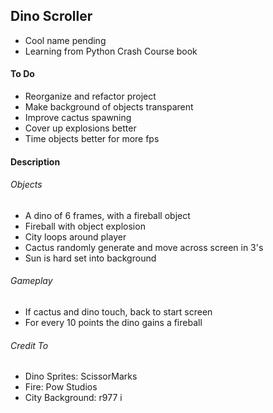 ## Dino Scroller
- Cool name pending
- Learning from Python Crash Course book

#### To Do
- Reorganize and refactor project
- Make background of objects transparent
- Improve cactus spawning
- Cover up explosions better
- Time objects better for more fps

#### Description
###### Objects
- A dino of 6 frames, with a fireball object
- Fireball with object explosion
- City loops around player
- Cactus randomly generate and move across screen in 3's
- Sun is hard set into background

###### Gameplay
- If cactus and dino touch, back to start screen
- For every 10 points the dino gains a fireball

###### Credit To
- Dino Sprites: ScissorMarks
- Fire: Pow Studios
- City Background: r977
i
